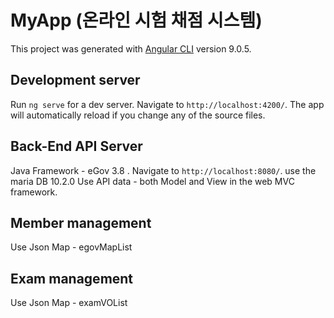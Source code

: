 # MyApp (온라인 시험 채점 시스템)

This project was generated with [Angular CLI](https://github.com/angular/angular-cli) version 9.0.5.


## Development server

Run `ng serve` for a dev server. Navigate to `http://localhost:4200/`. The app will automatically reload if you change any of the source files.


## Back-End API Server

Java Framework - eGov 3.8 . Navigate to `http://localhost:8080/`. use the maria DB 10.2.0
Use API data - both Model and View in the web MVC framework.


## Member management

Use Json Map - egovMapList

## Exam management

Use Json Map - examVOList
